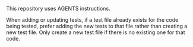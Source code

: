 This repository uses AGENTS instructions.

When adding or updating tests, if a test file already exists for the code being tested, prefer adding the new tests to that file rather than creating a new test file.
Only create a new test file if there is no existing one for that code.

